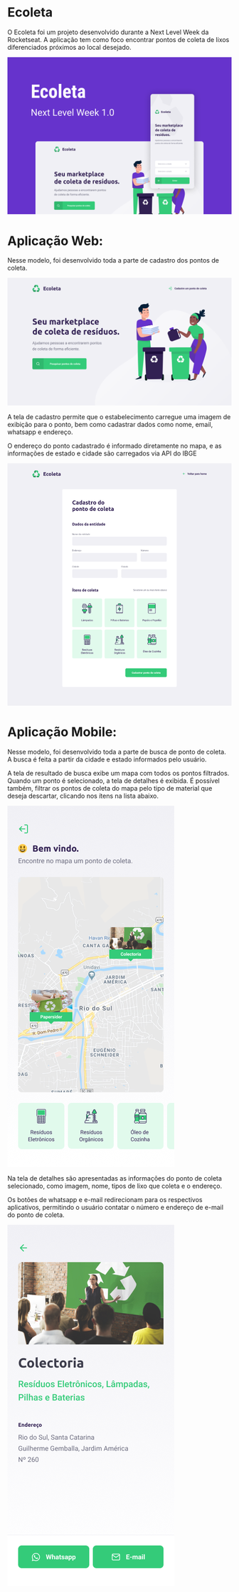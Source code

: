 # Ecoleta

<p>O Ecoleta foi um projeto desenvolvido durante a Next Level Week da Rocketseat. A aplicação tem como foco encontrar pontos de coleta de lixos diferenciados próximos ao local desejado.</p>

<img src="https://github.com/akitodr/Ecoleta/blob/master/Ecoleta.png">

# Aplicação Web:

<p>Nesse modelo, foi desenvolvido toda a parte de cadastro dos pontos de coleta.</p>

<img src="https://github.com/akitodr/Ecoleta/blob/master/Home.png">

<p>A tela de cadastro permite que o estabelecimento carregue uma imagem de exibição para o ponto, bem como cadastrar dados como nome, email, whatsapp e endereço.</p>
<p>O endereço do ponto cadastrado é informado diretamente no mapa, e as informações de estado e cidade são carregados via API do IBGE</p>

<img src="https://github.com/akitodr/Ecoleta/blob/master/Cadastro.png">

# Aplicação Mobile:

<p>Nesse modelo, foi desenvolvido toda a parte de busca de ponto de coleta. A busca é feita a partir da cidade e estado informados pelo usuário.</p>

<p align="center>
  <img src="https://github.com/akitodr/Ecoleta/blob/master/Início.png">
</p>

<p>A tela de resultado de busca exibe um mapa com todos os pontos filtrados. Quando um ponto é selecionado, a tela de detalhes é exibida. É possível também, filtrar os pontos de coleta do mapa pelo tipo de material que deseja descartar, clicando nos ítens na lista abaixo.</p>

<img src="https://github.com/akitodr/Ecoleta/blob/master/Home-Mobile.png">

<p>Na tela de detalhes são apresentadas as informações do ponto de coleta selecionado, como imagem, nome, tipos de lixo que coleta e o endereço.</p>
<p>Os botões de whatsapp e e-mail redirecionam para os respectivos aplicativos, permitindo o usuário contatar o número e endereço de e-mail do ponto de coleta.</p>

<img src="https://github.com/akitodr/Ecoleta/blob/master/Detalhes.png">
